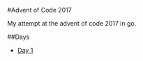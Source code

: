 #Advent of Code 2017

My attempt at the advent of code 2017 in go.

##Days
* [Day 1](https://github.com/tardisman5197/aoc2017/blob/master/d1/day1.go)
